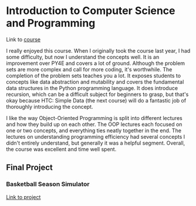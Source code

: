 # Introduction to Computer Science and Programming

Link to [course](https://ocw.mit.edu/courses/6-0001-introduction-to-computer-science-and-programming-in-python-fall-2016/)

I really enjoyed this course. When I originally took the course last year, I had some difficulty, but now I understand the concepts well. It is an improvement over PY4E and covers a lot of ground. Although the problem sets are more complex and call for more coding, it's worthwhile. The completion of the problem sets teaches you a lot. It exposes students to concepts like data abstraction and mutability and covers the fundamental data structures in the Python programming language. It does introduce recursion, which can be a difficult subject for beginners to grasp, but that's okay because HTC: Simple Data (the next course) will do a fantastic job of thoroughly introducing the concept. 

I like the way Object-Oriented Programming is split into different lectures and how they build up on each other.  The OOP lectures each focused on one or two concepts, and everything ties neatly together in the end.  The lectures on understanding programming efficiency had several concepts I didn't entirely understand, but generally it was a helpful segment. Overall, the course was excellent and time well spent.


## Final Project
### Basketball Season Simulator 
[Link to project](https://github.com/SpaceTimmi/Basketball-Simulator)


